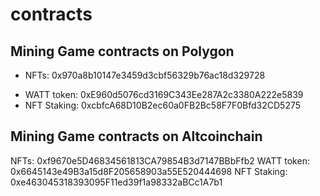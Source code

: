 # contracts

## Mining Game contracts on Polygon 

- NFTs: 0x970a8b10147e3459d3cbf56329b76ac18d329728 
* WATT token: 0xE960d5076cd3169C343Ee287A2c3380A222e5839 
* NFT Staking: 0xcbfcA68D10B2ec60a0FB2Bc58F7F0Bfd32CD5275 

## Mining Game contracts on Altcoinchain

NFTs: 0xf9670e5D46834561813CA79854B3d7147BBbFfb2 
WATT token: 0x6645143e49B3a15d8F205658903a55E520444698 
NFT Staking: 0xe463045318393095F11ed39f1a98332aBCc1A7b1  
